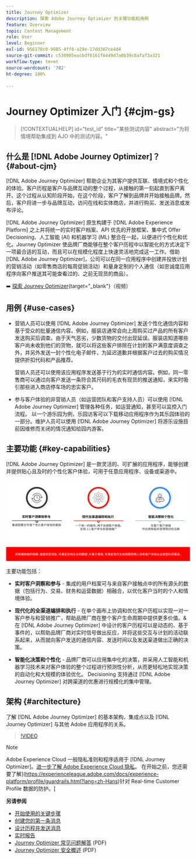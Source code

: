 ```yaml
---
title: Journey Optimizer
description: 探索 Adobe Journey Optimizer 的关键功能和用例
feature: Overview
topic: Content Management
role: User
level: Beginner
exl-id: 956178c0-9985-4ff8-a29e-17dd367ce4d4
source-git-commit: c530905eacbdf6161f6449d7a0b39c8afaf3a321
workflow-type: tm+mt
source-wordcount: '702'
ht-degree: 100%

---
```


# Journey Optimizer 入门 {#cjm-gs}

>[!CONTEXTUALHELP]
>id="test_id"
>title="某些测试内容"
>abstract="为将情境帮助集成到 AJO 中的测试内容。"

## 什么是 [!DNL Adobe Journey Optimizer]？{#about-cjm}

[!DNL Adobe Journey Optimizer] 帮助企业为其客户提供互联、情境式和个性化的体验。客户历程是客户与品牌互动的整个过程，从接触的第一刻起直到客户离开。这个过程从认知阶段开始，在这个阶段，客户了解到品牌并开始接触品牌。然后，客户将进一步与品牌互动，访问在线和实体商店，并进行购买、发送消息或发布评论。

[!DNL Adobe Journey Optimizer] 原生构建于 [!DNL Adobe Experience Platform] 之上并将统一的实时客户档案、API 优先的开放框架、集中式 Offer Decisioning、人工智能 (AI) 和机器学习 (ML) 整合在一起，以便进行个性化和优化。Journey Optimizer 使品牌厂商能够在整个客户历程中以智能化的方式决定下一项最合适的互动，而且可以在规模化程度上快速灵活地完成这一工作。借助 [!DNL Adobe Journey Optimizer]，公司可以在同一应用程序中创建并投放计划的营销活动（如零售商店的每周促销活动）和量身定制的个人通信（如忠诚度应用程序向客户推送其可能查看过的、之前无现货的商品）。

➡️ [探索 Journey Optimizer](https://experienceleague.adobe.com/docs/journey-optimizer-learn/tutorials/introduction-to-journey-optimizer/introduction.html?lang=zh-Hans){target=&quot;_blank&quot;}（视频）


## 用例 {#use-cases}

* 营销人员可以使用 [!DNL Adobe Journey Optimizer] 发送个性化通信内容和基于受众的批量通信内容。例如，服装店通常会向上周购买过产品的所有客户发送购买后调查。由于天气恶劣，少数货物的交付出现延误。服装店知道哪些客户尚未收到他们的货物，就可以将这些客户排除在计划的客户满意度调查之外，并另外发送一封个性化电子邮件，为延迟道歉并根据客户过去的购买情况提供折扣代码和产品推荐。

   营销人员还可以使用该应用程序发送基于行为的实时通信内容。例如，同一零售商可以通过向客户发送一条符合其尺码的毛衣有现货的推送通知，来实时吸引那些进入商店停车场的忠实客户。

* 参与客户体验的非营销人员（如运营团队和客户支持人员）可以使用 [!DNL Adobe Journey Optimizer] 管理各种任务，如运营通知，甚至可以监控入门流程。 以一个游乐园为例，乐园访客可以下载移动应用程序作为其乐园体验的一部分。维护人员可以使用 [!DNL Adobe Journey Optimizer] 将游乐设施目前因维修而关闭的情况通知给园内游客。

## 主要功能 {#key-capabilities}

[!DNL Adobe Journey Optimizer] 是一款灵活的、可扩展的应用程序，能够创建并提供贴心且及时的个性化客户体验，可用于任意应用程序、设备或渠道中。

![](assets/ajo-capabilities.png)

主要功能包括：

* **实时客户洞察和参与** - 集成的用户档案可与来自客户接触点中的所有源头的数据（包括行为、交易、财务和运营数据）相融合，以优化客户当时的个人和情境体验。

* **现代化的全渠道编排和执行** - 在单个画布上协调和优化客户历程以实现一对一客户参与和营销推广，帮助品牌厂商在整个客户生命周期中提供更多价值。&amp; 在 [!DNL Adobe Journey Optimizer] 中设计的客户历程可以是动态的、基于事件的，以帮助品牌厂商对实时信号做出反应，并将这些交互与计划的活动联系起来，从而就向客户发送的通信内容、发送时间以及发送渠道做出正确的决策。

* **智能化决策和个性化** - 品牌厂商可以应用集中化的决策，并采用人工智能和机器学习技术来对客户体验的整个过程进行预测性分析，从而更轻松地实现决策的自动化和大规模的体验优化。 Decisioning 支持通过 [!DNL Adobe Journey Optimizer] 对跨渠道的优惠进行规模化的集中管理。

## 架构 {#architecture}

了解 [!DNL Adobe Journey Optimizer] 的基本架构、集成点以及 [!DNL Journey Optimizer] 与其他 Adobe 应用程序的关系。

>[!VIDEO](https://video.tv.adobe.com/v/334205?quality=12)


>[!NOTE]
>
> Adobe Experience Cloud 一般隐私准则和程序适用于 [!DNL Journey Optimizer]。[进一步了解 Adobe Experience Cloud 隐私](https://www.adobe.com/cn/privacy/experience-cloud.html)。
> 在开始之前，您还需要了解](https://experienceleague.adobe.com/docs/experience-platform/profile/guardrails.html?lang=zh-Hans)针对 Real-time Customer Profile 数据的防护。[


**另请参阅**

* [开始使用的关键步骤](quick-start.md)
* [创建您的第一条消息](../messages/get-started-content.md)
* [设计历程并发送消息](../building-journeys/journey-gs.md)
* [实时报告](../reports/live-report.md)
* [Journey Optimizer 常见问题解答](assets/do-not-localize/AJO-FAQ.pdf) (PDF)
* [Journey Optimizer 安全概述](https://www.adobe.com/content/dam/cc/en/security/pdfs/AJO_SecurityOverview.pdf) (PDF)
